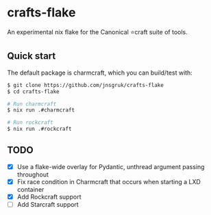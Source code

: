 # crafts-flake

An experimental nix flake for the Canonical ⭐craft suite of tools.

## Quick start

The default package is charmcraft, which you can build/test with:

```bash
$ git clone https://github.com/jnsgruk/crafts-flake
$ cd crafts-flake

# Run charmcraft
$ nix run .#charmcraft

# Run rockcraft
$ nix run .#rockcraft
```

## TODO

- [x] Use a flake-wide overlay for Pydantic, unthread argument passing throughout
- [x] Fix race condition in Charmcraft that occurs when starting a LXD container
- [x] Add Rockcraft support
- [ ] Add Starcraft support
